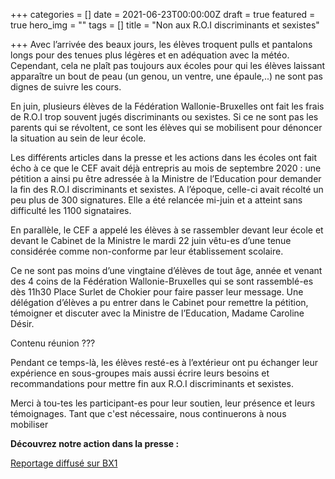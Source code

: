 +++
categories = []
date = 2021-06-23T00:00:00Z
draft = true
featured = true
hero_img = ""
tags = []
title = "Non aux R.O.I discriminants et sexistes"

+++
Avec l’arrivée des beaux jours, les élèves troquent pulls et pantalons longs pour des tenues plus légères et en adéquation avec la météo. Cependant, cela ne plaît pas toujours aux écoles pour qui les élèves laissant apparaître un bout de peau (un genou, un ventre, une épaule,..) ne sont pas dignes de suivre les cours.  
  
En juin, plusieurs élèves de la Fédération Wallonie-Bruxelles ont fait les frais de R.O.I trop souvent jugés discriminants ou sexistes. Si ce ne sont pas les parents qui se révoltent, ce sont les élèves qui se mobilisent pour dénoncer la situation au sein de leur école.  
  
Les différents articles dans la presse et les actions dans les écoles ont fait écho à ce que le CEF avait déjà entrepris au mois de septembre 2020 : une pétition a ainsi pu être adressée à la Ministre de l’Education pour demander la fin des R.O.I discriminants et sexistes. A l’époque, celle-ci avait récolté un peu plus de 300 signatures. Elle a été relancée mi-juin et a atteint sans difficulté les 1100 signataires.  
  
En parallèle, le CEF a appelé les élèves à se rassembler devant leur école et devant le Cabinet de la Ministre le mardi 22 juin vêtu-es d’une tenue considérée comme non-conforme par leur établissement scolaire.  
  
Ce ne sont pas moins d’une vingtaine d’élèves de tout âge, année et venant des 4 coins de la Fédération Wallonie-Bruxelles qui se sont rassemblé-es dès 11h30 Place Surlet de Chokier pour faire passer leur message. Une délégation d’élèves a pu entrer dans le Cabinet pour remettre la pétition, témoigner et discuter avec la Ministre de l’Education, Madame Caroline Désir.  
  
Contenu réunion ???  
  
Pendant ce temps-là, les élèves resté-es à l’extérieur ont pu échanger leur expérience en sous-groupes mais aussi écrire leurs besoins et recommandations pour mettre fin aux R.O.I discriminants et sexistes.  
  
Merci à tou-tes les participant-es pour leur soutien, leur présence et leurs témoignages. Tant que c'est nécessaire, nous continuerons à nous mobiliser  
  
  
**Découvrez notre action dans la presse :**   
  
[Reportage diffusé sur BX1]()